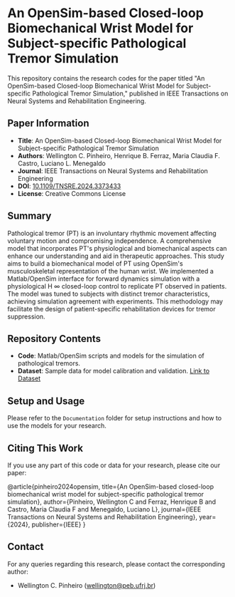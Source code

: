 # An OpenSim-based Closed-loop Biomechanical Wrist Model for Subject-specific Pathological Tremor Simulation

This repository contains the research codes for the paper titled "An OpenSim-based Closed-loop Biomechanical Wrist Model for Subject-specific Pathological Tremor Simulation," published in IEEE Transactions on Neural Systems and Rehabilitation Engineering. 

## Paper Information

- **Title**: An OpenSim-based Closed-loop Biomechanical Wrist Model for Subject-specific Pathological Tremor Simulation
- **Authors**: Wellington C. Pinheiro, Henrique B. Ferraz, Maria Claudia F. Castro, Luciano L. Menegaldo
- **Journal**: IEEE Transactions on Neural Systems and Rehabilitation Engineering
- **DOI**: [10.1109/TNSRE.2024.3373433](https://ieeexplore.ieee.org/document/10459224)
- **License**: Creative Commons License

## Summary

Pathological tremor (PT) is an involuntary rhythmic movement affecting voluntary motion and compromising independence. A comprehensive model that incorporates PT's physiological and biomechanical aspects can enhance our understanding and aid in therapeutic approaches. This study aims to build a biomechanical model of PT using OpenSim's musculoskeletal representation of the human wrist. We implemented a Matlab/OpenSim interface for forward dynamics simulation with a physiological H ∞ closed-loop control to replicate PT observed in patients. The model was tuned to subjects with distinct tremor characteristics, achieving simulation agreement with experiments. This methodology may facilitate the design of patient-specific rehabilitation devices for tremor suppression.

## Repository Contents

- **Code**: Matlab/OpenSim scripts and models for the simulation of pathological tremors.
- **Dataset**: Sample data for model calibration and validation. <a href="https://ieee-dataport.org/documents/opensim-based-closed-loop-biomechanical-wrist-model-pathological-tremor-simulation-dataset/embed">Link to Dataset</a>

## Setup and Usage

Please refer to the `Documentation` folder for setup instructions and how to use the models for your research.

## Citing This Work

If you use any part of this code or data for your research, please cite our paper:

@article{pinheiro2024opensim,
  title={An OpenSim-based closed-loop biomechanical wrist model for subject-specific pathological tremor simulation},
  author={Pinheiro, Wellington C and Ferraz, Henrique B and Castro, Maria Claudia F and Menegaldo, Luciano L},
  journal={IEEE Transactions on Neural Systems and Rehabilitation Engineering},
  year={2024},
  publisher={IEEE}
}


## Contact

For any queries regarding this research, please contact the corresponding author:

- Wellington C. Pinheiro (wellington@peb.ufrj.br)



